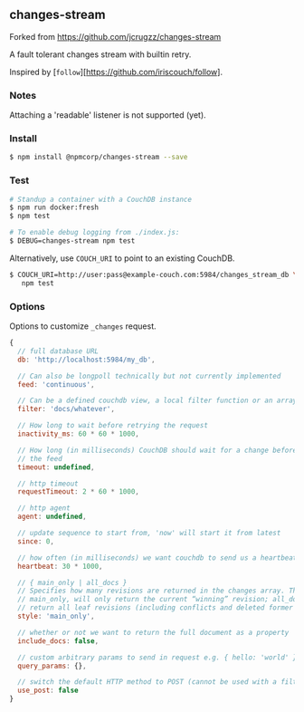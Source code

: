 ## changes-stream

Forked from https://github.com/jcrugzz/changes-stream

A fault tolerant changes stream with builtin retry.

Inspired by [`follow`][https://github.com/iriscouch/follow].

### Notes

Attaching a 'readable' listener is not supported (yet).

### Install

```sh
$ npm install @npmcorp/changes-stream --save
```

### Test

```sh
# Standup a container with a CouchDB instance
$ npm run docker:fresh
$ npm test

# To enable debug logging from ./index.js:
$ DEBUG=changes-stream npm test
```

Alternatively, use `COUCH_URI` to point to an existing CouchDB.

```sh
$ COUCH_URI=http://user:pass@example-couch.com:5984/changes_stream_db \
   npm test
```

### Options

Options to customize `_changes` request.

```js
{
  // full database URL
  db: 'http://localhost:5984/my_db',

  // Can also be longpoll technically but not currently implemented
  feed: 'continuous',

  // Can be a defined couchdb view, a local filter function or an array of IDs
  filter: 'docs/whatever',

  // How long to wait before retrying the request
  inactivity_ms: 60 * 60 * 1000,

  // How long (in milliseconds) CouchDB should wait for a change before closing
  // the feed
  timeout: undefined,

  // http timeout
  requestTimeout: 2 * 60 * 1000,

  // http agent
  agent: undefined,

  // update sequence to start from, 'now' will start it from latest
  since: 0,

  // how often (in milliseconds) we want couchdb to send us a heartbeat message
  heartbeat: 30 * 1000,

  // { main_only | all_docs }
  // Specifies how many revisions are returned in the changes array. The default,
  // main_only, will only return the current “winning” revision; all_docs will
  // return all leaf revisions (including conflicts and deleted former conflicts.)
  style: 'main_only',

  // whether or not we want to return the full document as a property
  include_docs: false,

  // custom arbitrary params to send in request e.g. { hello: 'world' }
  query_params: {},

  // switch the default HTTP method to POST (cannot be used with a filter array)
  use_post: false
}
```
